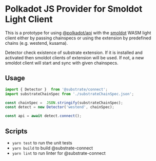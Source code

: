 # Polkadot JS Provider for Smoldot Light Client

This is a prototype for using [@polkadot/api](https://polkadot.js.org/docs/api/start)
with the [smoldot](https://npmjs.com/package/smoldot) WASM light client either by 
passing chainspecs or using the extension by predefined chains (e.g. westend, kusama).

Detector check existence of substrate extension. If it is installed and activated then
smoldot clients of extension will be used. If not, a new smoldot client will start and
sync with given chainspecs.

## Usage

```js
import { Detector }  from '@substrate/connect';
import substrateChainSpec from './substrateChainSpec.json';

const chainSpec =  JSON.stringify(substrateChainSpec);
const detect = new Detector('westend', chainSpec);

const api = await detect.connect();
```

## Scripts

* `yarn test` to run the unit tests
* `yarn build` to build @substrate-connect
* `yarn lint` to run linter for @substrate-connect
